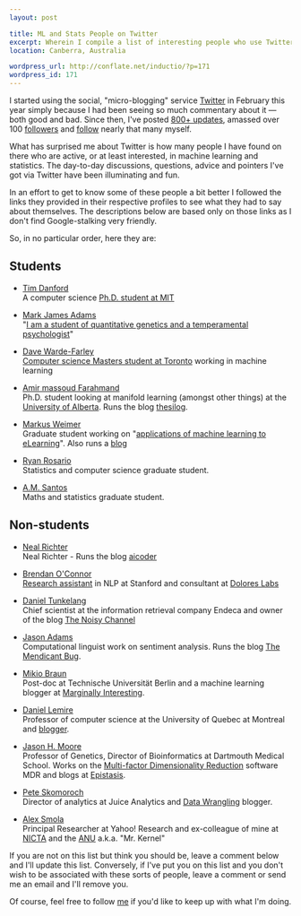 ```yaml
---
layout: post

title: ML and Stats People on Twitter
excerpt: Wherein I compile a list of interesting people who use Twitter to discuss machine learning and statistics. 
location: Canberra, Australia

wordpress_url: http://conflate.net/inductio/?p=171
wordpress_id: 171
---
```

I started using the social, "micro-blogging" service [Twitter][] in February this year simply because I had been seeing so much commentary about it — both good and bad. Since then, I've posted [800+ updates][me], amassed over 100 [followers][] and [follow][] nearly that many myself.

[twitter]: http://twitter.com/
[me]: http://twitter.com/mdreid/
[follow]: http://twitter.com/mdreid/friends
[followers]: http://twitter.com/mdreid/followers

What has surprised me about Twitter is how many people I have found on there who are active, or at least interested, in machine learning and statistics. The day-to-day discussions, questions, advice and pointers I've got via Twitter have been illuminating and fun.

In an effort to get to know some of these people a bit better I followed the links they provided in their respective profiles to see what they had to say about themselves. The descriptions below are based only on those links as I don't find Google-stalking very friendly.

So, in no particular order, here they are:

Students
----------
* [Tim Danford](http://twitter.com/arthegall)     
A computer science [Ph.D. student at MIT](http://people.csail.mit.edu/tdanford/)

* [Mark James Adams](http://twitter.com/mja)     
"[I am a student of quantitative genetics and a temperamental psychologist](http://affinity.raysend.com/record/about/author)"

* <a href="http://twitter.com/dwf" rel="nofollow">Dave Warde-Farley</a>     
[Computer science Masters student at Toronto](http://www.cs.toronto.edu/~dwf/) working in machine learning

* [Amir massoud Farahmand](http://twitter.com/SoloGen)     
Ph.D. student looking at manifold learning (amongst other things) at the [University of Alberta](http://www.cs.ualberta.ca/~amir/). Runs the blog [thesilog](http://thesilog.sologen.net/).

* [Markus Weimer](http://twitter.com/markusweimer)     
Graduate student working on "[applications of machine learning to eLearning](http://weimo.de/about)". Also runs a [blog](http://weimo.de/)

* [Ryan Rosario](http://twitter.com/DataJunkie)     
Statistics and computer science graduate student.

* [A.M. Santos](http://twitter.com/ansate)     
Maths and statistics graduate student.

Non-students
---------------
* [Neal Richter](http://twitter.com/nealrichter)     
Neal Richter - Runs the blog [aicoder](http://aicoder.blogspot.com/)

* [Brendan O'Connor](http://twitter.com/brendan642)     
[Research assistant](http://anyall.org/) in NLP at Stanford and consultant at [Dolores Labs](http://blog.doloreslabs.com/)

* [Daniel Tunkelang](http://twitter.com/dtunkelang)     
Chief scientist at the information retrieval company Endeca and owner of the blog [The Noisy Channel](http://thenoisychannel.com/)

* [Jason Adams](http://twitter.com/ealdent)     
Computational linguist work on sentiment analysis. Runs the blog [The Mendicant Bug](http://mendicantbug.com/).

* [Mikio Braun](http://twitter.com/mikiobraun)     
Post-doc at Technische Universität Berlin and a machine learning blogger at [Marginally Interesting](http://mikiobraun.blogspot.com/).

* [Daniel Lemire](http://twitter.com/lemire)     
Professor of computer science at the University of Quebec at Montreal and [blogger](http://www.daniel-lemire.com/blog/).

* [Jason H. Moore](http://twitter.com/moorejh)     
Professor of Genetics, Director of Bioinformatics at Dartmouth Medical School. Works on the [Multi-factor Dimensionality Reduction](http://sourceforge.net/projects/mdr/) software MDR and blogs at [Epistasis](http://compgen.blogspot.com/).

* [Pete Skomoroch](http://twitter.com/peteskomoroch)     
Director of analytics at Juice Analytics and [Data Wrangling](http://www.datawrangling.com/) blogger.

* [Alex Smola](http://twitter.com/smolix)     
Principal Researcher at Yahoo! Research and ex-colleague of mine at [NICTA](http://nicta.com.au) and the [ANU](http://anu.edu.au) a.k.a. "Mr. Kernel"

If you are not on this list but think you should be, leave a comment below and I'll update this list. Conversely, if I've put you on this list and you don't wish to be associated with these sorts of people, leave a comment or send me an email and I'll remove you.

Of course, feel free to follow [me][] if you'd like to keep up with what I'm doing.